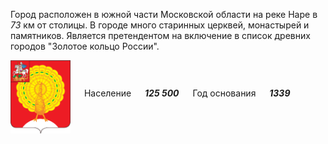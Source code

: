 <!--2021-10-23 23:26:17-->
Город расположен в южной части Московской области на реке Наре в *73* км от столицы.
В городе много старинных церквей, монастырей и памятников. 
Является претендентом на включение в список древних городов "Золотое кольцо России".

<img src="Serpukhov.svg" align="middle" width="96px"> &emsp; 
Население &emsp; ***125 500*** &emsp;
Год основания &emsp; ***1339***